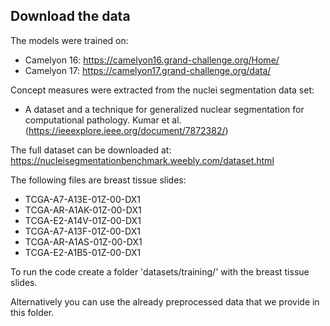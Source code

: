 ## Download the data
The models were trained on:
* Camelyon 16: https://camelyon16.grand-challenge.org/Home/
* Camelyon 17: https://camelyon17.grand-challenge.org/data/

Concept measures were extracted from the nuclei segmentation data set:
* A dataset and a technique for generalized nuclear segmentation for computational pathology. Kumar et al. (https://ieeexplore.ieee.org/document/7872382/)

The full dataset can be downloaded at: https://nucleisegmentationbenchmark.weebly.com/dataset.html

The following files are breast tissue slides: 

* TCGA-A7-A13E-01Z-00-DX1
* TCGA-AR-A1AK-01Z-00-DX1
* TCGA-E2-A14V-01Z-00-DX1
* TCGA-A7-A13F-01Z-00-DX1
* TCGA-AR-A1AS-01Z-00-DX1
* TCGA-E2-A1B5-01Z-00-DX1

To run the code create a folder 'datasets/training/' with the breast tissue slides. 

Alternatively you can use the already preprocessed data that we provide in this folder.